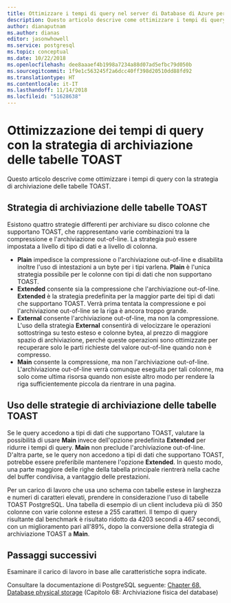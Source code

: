 ```yaml
---
title: Ottimizzare i tempi di query nel server di Database di Azure per PostgreSQL tramite la strategia di archiviazione delle tabelle TOAST
description: Questo articolo descrive come ottimizzare i tempi di query con la strategia di archiviazione delle tabelle TOAST in un server di Database di Azure per PostgreSQL.
author: dianaputnam
ms.author: dianas
editor: jasonwhowell
ms.service: postgresql
ms.topic: conceptual
ms.date: 10/22/2018
ms.openlocfilehash: dee8aaaef4b1998a7234a88d07ad5efbc79d050b
ms.sourcegitcommit: 1f9e1c563245f2a6dcc40ff398d20510dd88fd92
ms.translationtype: HT
ms.contentlocale: it-IT
ms.lasthandoff: 11/14/2018
ms.locfileid: "51628638"
---
```

# <a name="optimizing-query-time-with-toast-table-storage-strategy"></a>Ottimizzazione dei tempi di query con la strategia di archiviazione delle tabelle TOAST 
Questo articolo descrive come ottimizzare i tempi di query con la strategia di archiviazione delle tabelle TOAST.

## <a name="toast-table-storage-strategies"></a>Strategia di archiviazione delle tabelle TOAST
Esistono quattro strategie differenti per archiviare su disco colonne che supportano TOAST, che rappresentano varie combinazioni tra la compressione e l'archiviazione out-of-line. La strategia può essere impostata a livello di tipo di dati e a livello di colonna.
- **Plain** impedisce la compressione o l'archiviazione out-of-line e disabilita inoltre l'uso di intestazioni a un byte per i tipi varlena. **Plain** è l'unica strategia possibile per le colonne con tipi di dati che non supportano TOAST.
- **Extended** consente sia la compressione che l'archiviazione out-of-line. **Extended** è la strategia predefinita per la maggior parte dei tipi di dati che supportano TOAST. Verrà prima tentata la compressione e poi l'archiviazione out-of-line se la riga è ancora troppo grande.
- **External** consente l'archiviazione out-of-line, ma non la compressione. L'uso della strategia **External** consentirà di velocizzare le operazioni sottostringa su testo esteso e colonne bytea, al prezzo di maggiore spazio di archiviazione, perché queste operazioni sono ottimizzate per recuperare solo le parti richieste del valore out-of-line quando non è compresso.
- **Main** consente la compressione, ma non l'archiviazione out-of-line. L'archiviazione out-of-line verrà comunque eseguita per tali colonne, ma solo come ultima risorsa quando non esiste altro modo per rendere la riga sufficientemente piccola da rientrare in una pagina.

## <a name="using-toast-table-storage-strategies"></a>Uso delle strategie di archiviazione delle tabelle TOAST
Se le query accedono a tipi di dati che supportano TOAST, valutare la possibilità di usare **Main** invece dell'opzione predefinita **Extended** per ridurre i tempi di query. **Main** non preclude l'archiviazione out-of-line. D'altra parte, se le query non accedono a tipi di dati che supportano TOAST, potrebbe essere preferibile mantenere l'opzione **Extended**. In questo modo, una parte maggiore delle righe della tabella principale rientrerà nella cache del buffer condivisa, a vantaggio delle prestazioni.

Per un carico di lavoro che usa uno schema con tabelle estese in larghezza e numeri di caratteri elevati, prendere in considerazione l'uso di tabelle TOAST PostgreSQL. Una tabella di esempio di un client includeva più di 350 colonne con varie colonne estese a 255 caratteri. Il tempo di query risultante dal benchmark è risultato ridotto da 4203 secondi a 467 secondi, con un miglioramento pari all'89%, dopo la conversione della strategia di archiviazione TOAST a **Main**.

## <a name="next-steps"></a>Passaggi successivi
Esaminare il carico di lavoro in base alle caratteristiche sopra indicate. 

Consultare la documentazione di PostgreSQL seguente: [Chapter 68, Database physical storage](https://www.postgresql.org/docs/current/storage-toast.html) (Capitolo 68: Archiviazione fisica del database) 